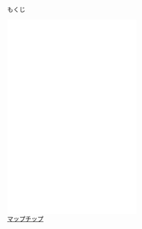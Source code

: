もくじ

![ゲームのコード 🎮](game.js)  
![魔道書のコード 📖](code.js)  
![マップのコード 🗺](maps.js)  
[マップチップ](https://embed.hackforplay.xyz/open-source/ogp/mapTipIndex.jpg)  
